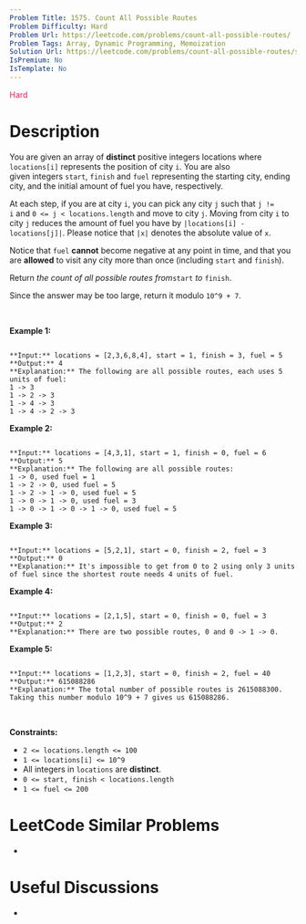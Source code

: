 ```yaml
---
Problem Title: 1575. Count All Possible Routes
Problem Difficulty: Hard
Problem Url: https://leetcode.com/problems/count-all-possible-routes/
Problem Tags: Array, Dynamic Programming, Memoization
Solution Url: https://leetcode.com/problems/count-all-possible-routes/solution/
IsPremium: No
IsTemplate: No
---
```


<span style="color: rgb(233, 30, 99);">Hard</span>

# Description

You are given an array of **distinct** positive integers locations where `locations[i]` represents the position of city `i`. You are also given integers `start`, `finish` and `fuel` representing the starting city, ending city, and the initial amount of fuel you have, respectively.


At each step, if you are at city `i`, you can pick any city `j` such that `j != i` and `0 <= j < locations.length` and move to city `j`. Moving from city `i` to city `j` reduces the amount of fuel you have by `|locations[i] - locations[j]|`. Please notice that `|x|` denotes the absolute value of `x`.


Notice that `fuel` **cannot** become negative at any point in time, and that you are **allowed** to visit any city more than once (including `start` and `finish`).


Return *the count of all possible routes from*`start` *to* `finish`.


Since the answer may be too large, return it modulo `10^9 + 7`.


 


**Example 1:**



```

**Input:** locations = [2,3,6,8,4], start = 1, finish = 3, fuel = 5
**Output:** 4
**Explanation:** The following are all possible routes, each uses 5 units of fuel:
1 -> 3
1 -> 2 -> 3
1 -> 4 -> 3
1 -> 4 -> 2 -> 3

```

**Example 2:**



```

**Input:** locations = [4,3,1], start = 1, finish = 0, fuel = 6
**Output:** 5
**Explanation:** The following are all possible routes:
1 -> 0, used fuel = 1
1 -> 2 -> 0, used fuel = 5
1 -> 2 -> 1 -> 0, used fuel = 5
1 -> 0 -> 1 -> 0, used fuel = 3
1 -> 0 -> 1 -> 0 -> 1 -> 0, used fuel = 5

```

**Example 3:**



```

**Input:** locations = [5,2,1], start = 0, finish = 2, fuel = 3
**Output:** 0
**Explanation:** It's impossible to get from 0 to 2 using only 3 units of fuel since the shortest route needs 4 units of fuel.
```

**Example 4:**



```

**Input:** locations = [2,1,5], start = 0, finish = 0, fuel = 3
**Output:** 2
**Explanation:** There are two possible routes, 0 and 0 -> 1 -> 0.
```

**Example 5:**



```

**Input:** locations = [1,2,3], start = 0, finish = 2, fuel = 40
**Output:** 615088286
**Explanation:** The total number of possible routes is 2615088300. Taking this number modulo 10^9 + 7 gives us 615088286.

```

 


**Constraints:**


* `2 <= locations.length <= 100`
* `1 <= locations[i] <= 10^9`
* All integers in `locations` are **distinct**.
* `0 <= start, finish < locations.length`
* `1 <= fuel <= 200`




# LeetCode Similar Problems

- []()

# Useful Discussions

- []()
